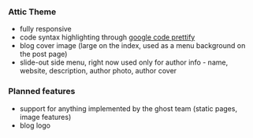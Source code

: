 ### Attic Theme

* fully responsive
* code syntax highlighting through [google code prettify](https://code.google.com/p/google-code-prettify/)
* blog cover image (large on the index, used as a menu background on the post page)
* slide-out side menu, right now used only for author info - name, website, description, author photo, author cover

### Planned features

* support for anything implemented by the ghost team (static pages, image features)
* blog logo
